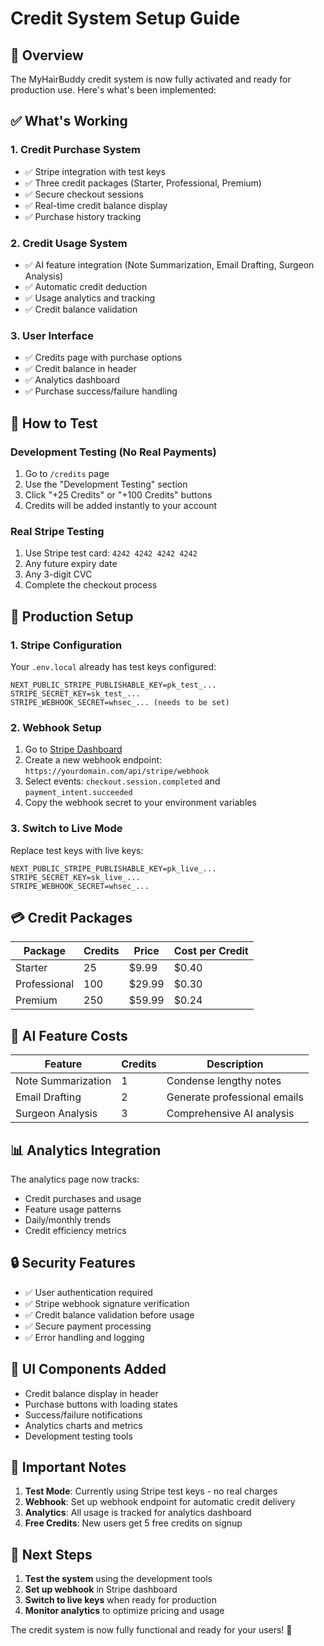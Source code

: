 # Credit System Setup Guide

## 🎯 Overview
The MyHairBuddy credit system is now fully activated and ready for production use. Here's what's been implemented:

## ✅ What's Working

### 1. **Credit Purchase System**
- ✅ Stripe integration with test keys
- ✅ Three credit packages (Starter, Professional, Premium)
- ✅ Secure checkout sessions
- ✅ Real-time credit balance display
- ✅ Purchase history tracking

### 2. **Credit Usage System**
- ✅ AI feature integration (Note Summarization, Email Drafting, Surgeon Analysis)
- ✅ Automatic credit deduction
- ✅ Usage analytics and tracking
- ✅ Credit balance validation

### 3. **User Interface**
- ✅ Credits page with purchase options
- ✅ Credit balance in header
- ✅ Analytics dashboard
- ✅ Purchase success/failure handling

## 🚀 How to Test

### Development Testing (No Real Payments)
1. Go to `/credits` page
2. Use the "Development Testing" section
3. Click "+25 Credits" or "+100 Credits" buttons
4. Credits will be added instantly to your account

### Real Stripe Testing
1. Use Stripe test card: `4242 4242 4242 4242`
2. Any future expiry date
3. Any 3-digit CVC
4. Complete the checkout process

## 🔧 Production Setup

### 1. Stripe Configuration
Your `.env.local` already has test keys configured:
```env
NEXT_PUBLIC_STRIPE_PUBLISHABLE_KEY=pk_test_...
STRIPE_SECRET_KEY=sk_test_...
STRIPE_WEBHOOK_SECRET=whsec_... (needs to be set)
```

### 2. Webhook Setup
1. Go to [Stripe Dashboard](https://dashboard.stripe.com/webhooks)
2. Create a new webhook endpoint: `https://yourdomain.com/api/stripe/webhook`
3. Select events: `checkout.session.completed` and `payment_intent.succeeded`
4. Copy the webhook secret to your environment variables

### 3. Switch to Live Mode
Replace test keys with live keys:
```env
NEXT_PUBLIC_STRIPE_PUBLISHABLE_KEY=pk_live_...
STRIPE_SECRET_KEY=sk_live_...
STRIPE_WEBHOOK_SECRET=whsec_...
```

## 💳 Credit Packages

| Package | Credits | Price | Cost per Credit |
|---------|---------|-------|----------------|
| Starter | 25 | $9.99 | $0.40 |
| Professional | 100 | $29.99 | $0.30 |
| Premium | 250 | $59.99 | $0.24 |

## 🤖 AI Feature Costs

| Feature | Credits | Description |
|---------|---------|-------------|
| Note Summarization | 1 | Condense lengthy notes |
| Email Drafting | 2 | Generate professional emails |
| Surgeon Analysis | 3 | Comprehensive AI analysis |

## 📊 Analytics Integration

The analytics page now tracks:
- Credit purchases and usage
- Feature usage patterns
- Daily/monthly trends
- Credit efficiency metrics

## 🔒 Security Features

- ✅ User authentication required
- ✅ Stripe webhook signature verification
- ✅ Credit balance validation before usage
- ✅ Secure payment processing
- ✅ Error handling and logging

## 🎨 UI Components Added

- Credit balance display in header
- Purchase buttons with loading states
- Success/failure notifications
- Analytics charts and metrics
- Development testing tools

## 🚨 Important Notes

1. **Test Mode**: Currently using Stripe test keys - no real charges
2. **Webhook**: Set up webhook endpoint for automatic credit delivery
3. **Analytics**: All usage is tracked for analytics dashboard
4. **Free Credits**: New users get 5 free credits on signup

## 🔄 Next Steps

1. **Test the system** using the development tools
2. **Set up webhook** in Stripe dashboard
3. **Switch to live keys** when ready for production
4. **Monitor analytics** to optimize pricing and usage

The credit system is now fully functional and ready for your users! 🎉